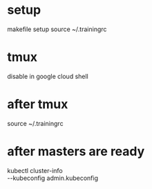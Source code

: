 # setup
makefile setup
source ~/.trainingrc

# tmux
disable in google cloud shell

# after tmux
source ~/.trainingrc

# after masters are ready
kubectl cluster-info \
  --kubeconfig admin.kubeconfig
